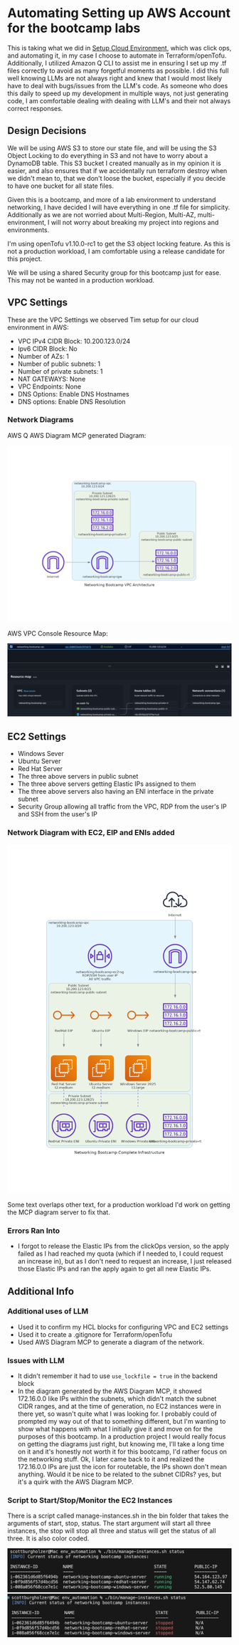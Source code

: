 # Automating Setting up AWS Account for the bootcamp labs

This is taking what we did in [Setup Cloud Environment](../../Journal/Week1.md#setup-cloud-environment), which was click ops, and automating it, in my case I choose to automate in Terraform/openTofu. Additionally, I utilized Amazon Q CLI to assist me in ensuring I set up my .tf files correctly to avoid as many forgetful moments as possible. I did this full well knowing LLMs are not always right and knew that I would most likely have to deal with bugs/issues from the LLM's code. As someone who does this daily to speed up my development in multiple ways, not just generating code, I am comfortable dealing with dealing with LLM's and their not always correct responses.


## Design Decisions

We will be using AWS S3 to store our state file, and will be using the S3 Object Locking to do everything in S3 and not have to worry about a DynamoDB table. This S3 bucket I created manually as in my opinion it is easier, and also ensures that if we accidentally run terraform destroy when we didn't mean to, that we don't loose the bucket, especially if you decide to have one bucket for all state files.

Given this is a bootcamp, and more of a lab environment to understand networking, I have decided I will have everything in one .tf file for simplicity. Additionally as we are not worried about Multi-Region, Multi-AZ, multi-environment, I will not worry about breaking my project into regions and environments.

I'm using openTofu v1.10.0-rc1 to get the S3 object locking feature. As this is not a production workload, I am comfortable using a release candidate for this project.

We will be using a shared Security group for this bootcamp just for ease. This may not be wanted in a production workload.

## VPC Settings

These are the VPC Settings we observed Tim setup for our cloud environment in AWS:

- VPC IPv4 CIDR Block: 10.200.123.0/24
- Ipv6 CIDR Block: No
- Number of AZs: 1
- Number of public subnets: 1
- Number of private subnets: 1
- NAT GATEWAYS: None
- VPC Endpoints: None
- DNS Options: Enable DNS Hostnames
- DNS options: Enable DNS Resolution

### Network Diagrams

AWS Q AWS Diagram MCP generated Diagram:

![](assets/networking-bootcamp-vpc-diagram.png)

AWS VPC Console Resource Map:

![](assets/aws-vpc-resource-map.png)



## EC2 Settings

- Windows Sever
- Ubuntu Server
- Red Hat Server
- The three above servers in public subnet
- The three above servers getting Elastic IPs assigned to them
- The three above servers also having an ENI interface in the private subnet
- Security Group allowing all traffic from the VPC, RDP from the user's IP and SSH from the user's IP

### Network Diagram with EC2, EIP and ENIs added

![](assets/networking-bootcamp-complete-infrastructure.png)

Some text overlaps other text, for a production workload I'd work on getting the MCP diagram server to fix that.

### Errors Ran Into
- I forgot to release the Elastic IPs from the clickOps version, so the apply failed as I had reached my quota (which if I needed to, I could request an increase in), but as I don't need to request an increase, I just released those Elastic IPs and ran the apply again to get all new Elastic IPs.


## Additional Info

### Additional uses of LLM

- Used it to confirm my HCL blocks for configuring VPC and EC2 settings
- Used it to create a .gitignore for Terraform/openTofu
- Used AWS Diagram MCP to generate a diagram of the network.


### Issues with LLM

- It didn't remember it had to use ```use_lockfile = true``` in the backend block
- In the diagram generated by the AWS Diagram MCP, it showed 172.16.0.0 like IPs within the subnets, which didn't match the subnet CIDR ranges, and at the time of generation, no EC2 instances were in there yet, so wasn't quite what I was looking for. I probably could of prompted my way out of that to something different, but I'm wanting to show what happens with what I initially give it and move on for the purposes of this bootcamp. In a production project I would really focus on getting the diagrams just right, but knowing me, I'll take a long time on it and it's honestly not worth it for this bootcamp, I'd rather focus on the networking stuff. Ok, I later came back to it and realized the 172.16.0.0 IPs are just the icon for routetable, the IPs shown don't mean anything. Would it be nice to be related to the subnet CIDRs? yes, but it's a quirk with the AWS Diagram MCP.

### Script to Start/Stop/Monitor the EC2 Instances

There is a script called manage-instances.sh in the bin folder that takes the arguments of start, stop, status. The start argument will start all three instances, the stop will stop all three and status will get the status of all three. It is also color coded.

![](assets/manage-instances-script-running.png)
![](assets/manage-instances-stopped.png)